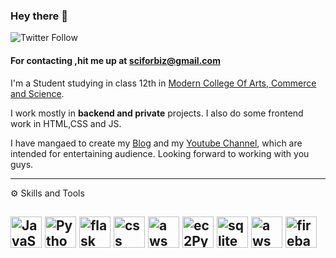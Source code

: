 ### Hey there 👋
 ![Twitter Follow](https://img.shields.io/twitter/follow/KiddoSci?color=yellow&label=sciKido&logo=sarvadnya&logoColor=cyan&style=for-the-badge)
 
#### For contacting ,hit me up at sciforbiz@gmail.com
<!--
**scikido/scikido** is a ✨ _special_ ✨ repository because its `README.md` (this file) appears on your GitHub profile.

Here are some ideas to get you started:

- 🔭 I’m currently working on ...
- 🌱 I’m currently learning ...
- 👯 I’m looking to collaborate on ...
- 🤔 I’m looking for help with ...
- 💬 Ask me about ...
- 📫 How to reach me: ...
- 😄 Pronouns: ...
- ⚡ Fun fact: ...
-->

I'm a Student studying in class 12th in [Modern College Of Arts, Commerce and Science](http://moderncollegepune.edu.in/).


I work mostly in **backend and private** projects. I also do some frontend work in HTML,CSS and JS.


I have mangaed to create my [Blog](https://scikido.github.io/) and my [Youtube Channel](https://www.youtube.com/channel/UCe4VyBip-MJCBquO8hQ3Tug), 
which are intended for entertaining audience. Looking forward to working with you guys.

---

⚙ Skills and Tools

<img src="https://cdn.worldvectorlogo.com/logos/javascript-1.svg" alt="JavaScript Logo" width="50" height="50"/>   <img src="https://cdn.worldvectorlogo.com/logos/python-3.svg" alt="Python logo" width="50" height="50"/>  <img src="https://cdn.worldvectorlogo.com/logos/flask.svg" alt="flask logo" width="50" height="50"/> <img src="https://cdn.worldvectorlogo.com/logos/css-3.svg" alt="css logo" width="50" height="50"/> <img src="https://cdn.worldvectorlogo.com/logos/aws-2.svg" alt="aws logo" width="50" height="50"/> <img src="https://cdn.worldvectorlogo.com/logos/aws-ec2.svg" alt="ec2Python logo" width="50" height="50"/> <img src="https://cdn.worldvectorlogo.com/logos/sqlite.svg" alt="sqlite logo" width="50" height="50"/> <img src="https://cdn.worldvectorlogo.com/logos/amazon-database.svg" alt="aws database logo" width="50" height="50"/> <img src="https://cdn.worldvectorlogo.com/logos/firebase-2.svg" alt="firebase logo" width="50" height="50"/>
---
